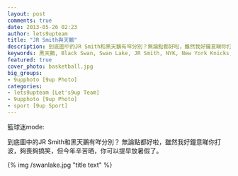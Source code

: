 ```yaml
---
layout: post
comments: true
date: 2013-05-26 02:23
author: lets9upteam
title: "JR Smith與天鵝"
description: 到底圖中的JR Smith和黑天鵝有咩分別？無論點都好啦，雖然我好鐘意睇你打波，夠喪夠搞笑，但今年辛苦晒，你可以提早放暑假了。
keywords: 黑天鵝, Black Swan, Swan Lake, JR Smith, NYK, New York Knicks, Knicks, NBA, Basketball, NBA memes, NBA Bloopers 
featured: true
cover_photo: basketball.jpg
big_groups: 
- 9upphoto [9up Photo]
categories: 
- lets9upteam [Let's9up Team]
- 9upphoto [9up Photo]
- sport [9up Sport]
---
```

籃球迷mode:

到底圖中的JR Smith和黑天鵝有咩分別？
無論點都好啦，雖然我好鐘意睇你打波，夠喪夠搞笑，但今年辛苦晒，你可以提早放暑假了。

{% img /swanlake.jpg "title text" %}